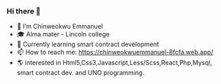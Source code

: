 ### Hi there 👋

- 🔭 I’m Chinweokwu Emmanuel
- 🎓 Alma mater - Lincoln college 
- 🎋 Currently learning smart contract development
- 📫 How to reach me: https://chinweokwuemmanuel-8fcfa.web.app/
- 🌎 interested in Html5,Css3,Javascript,Less/Scss,React,Php,Mysql, smart contract dev. and UNO programming.
